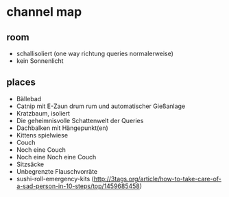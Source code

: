 # channel map
## room
* schallisoliert (one way richtung queries normalerweise)
* kein Sonnenlicht

## places
* Bällebad
* Catnip mit E-Zaun drum rum und automatischer Gießanlage
* Kratzbaum, isoliert
* Die geheimnisvolle Schattenwelt der Queries
* Dachbalken mit Hängepunkt(en)
* Kittens spielwiese
* Couch
* Noch eine Couch
* Noch eine Noch eine Couch
* Sitzsäcke
* Unbegrenzte Flauschvorräte
* sushi-roll-emergency-kits (http://3tags.org/article/how-to-take-care-of-a-sad-person-in-10-steps/top/1459685458)

